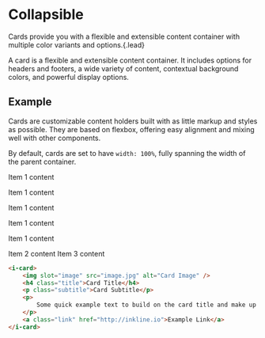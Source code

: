 # Collapsible
Cards provide you with a flexible and extensible content container with multiple color variants and options.{.lead}

A card is a flexible and extensible content container. It includes options for headers and footers, a wide variety of content, 
contextual background colors, and powerful display options. 

## Example
Cards are customizable content holders built with as little markup and styles as possible. 
They are based on flexbox, offering easy alignment and mixing well with other components. 

By default, cards are set to have `width: 100%`, fully spanning the width of the parent container. 

<i-collapsible>
    <i-collapsible-item>
        <template slot="title">Item 1</template>
        <p>Item 1 content</p>
        <p>Item 1 content</p>
        <p>Item 1 content</p>
        <p>Item 1 content</p>
        <p>Item 1 content</p>
    </i-collapsible-item>
    <i-collapsible-item>
        <template slot="title">Item 2</template>
        Item 2 content
    </i-collapsible-item>
    <i-collapsible-item>
        <template slot="title">Item 3</template>
        Item 3 content
    </i-collapsible-item>
</i-collapsible>

~~~html
<i-card>
    <img slot="image" src="image.jpg" alt="Card Image" />
    <h4 class="title">Card Title</h4>
    <p class="subtitle">Card Subtitle</p>
    <p>
        Some quick example text to build on the card title and make up the bulk of the card's content.
    </p>
    <a class="link" href="http://inkline.io">Example Link</a>
</i-card>
~~~
